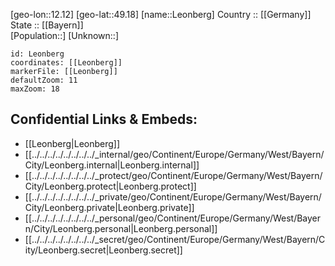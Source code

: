 ﻿---
location: [49.18,12.12] 
mapzoom: [7,12] 
mapmarker: city 
type: City
tags:
- geo/City


SpocWebEntityId: 31947
isDeleted: false
confidential: public

---
[geo-lon::12.12] 
[geo-lat::49.18] 
[name::Leonberg] 
Country :: [[Germany]]  
State :: [[Bayern]]  
[Population::] 
[Unknown::] 


```leaflet
id: Leonberg
coordinates: [[Leonberg]] 
markerFile: [[Leonberg]] 
defaultZoom: 11 
maxZoom: 18
```


## Confidential Links & Embeds: 
- [[Leonberg|Leonberg]]  
- [[../../../../../../../../_internal/geo/Continent/Europe/Germany/West/Bayern/City/Leonberg.internal|Leonberg.internal]] 
- [[../../../../../../../../_protect/geo/Continent/Europe/Germany/West/Bayern/City/Leonberg.protect|Leonberg.protect]] 
- [[../../../../../../../../_private/geo/Continent/Europe/Germany/West/Bayern/City/Leonberg.private|Leonberg.private]] 
- [[../../../../../../../../_personal/geo/Continent/Europe/Germany/West/Bayern/City/Leonberg.personal|Leonberg.personal]] 
- [[../../../../../../../../_secret/geo/Continent/Europe/Germany/West/Bayern/City/Leonberg.secret|Leonberg.secret]] 
